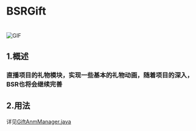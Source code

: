# BSRGift
#
![GIF](demo_gif.gif)

## 1.概述
### 直播项目的礼物模块，实现一些基本的礼物动画，随着项目的深入，BSR也将会继续完善

## 2.用法
详见[GiftAnmManager.java](https://github.com/genius158/BSRGift/blob/master/app/src/main/java/com/yan/bsrgiftview/GiftAnmManager.java)